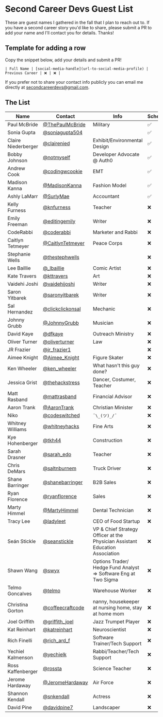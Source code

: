 # Second Career Devs Guest List

These are guest names I gathered in the fall that I plan to reach out to. If you have a second career story you'd like to share, please submit a PR to add your name and I'll contact you for details. Thanks!

## Template for adding a row

Copy the snippet below, add your details and submit a PR!

```
| Full Name | [social-media-handle](url-to-social-media-profile) | Previous Career | ❌ | ❌ |
```
If you prefer not to share your contact info publicly you can email me directly at [secondcareerdevs@gmail.com](mailto:secondcareerdevs@gmail.com).

## The List

| Name | Contact | Info | Scheduled? | Recorded? |
|---|---|---|---|---|
| Paul McBride | [@ThePaulMcBride](https://twitter.com/ThePaulMcBride) | Military | ✅ | ✅ |
| Sonia Gupta | [@soniagupta504](https://twitter.com/soniagupta504) | | ✅ | ✅ |
| Claire Niederberger | [@clairenied](https://twitter.com/clairenied) | Exhibit/Environmental Design | ✅ | ✅ |
| Bobby Johnson | [@notmyself](https://twitter.com/notmyself) | Developer Advocate @ Auth0 | ✅ | ✅ |
| Andrew Cook | [@codingwcookie](https://twitter.com/codingwcookie) | EMT | ✅ | ✅ |
| Madison Kanna | [@MadisonKanna](https://twitter.com/MadisonKanna) | Fashion Model | ✅ | ✅ |
| Ashly LaMarr | [@SurlyMae](https://twitter.com/SurlyMae) | Accountant | ✅ | ❌ |
| Kelly Furness | [@knfurness](https://twitter.com/knfurness) | Teacher | ❌ | ❌ |
| Emily Freeman | [@editingemily](https://twitter.com/editingemily) | Writer | ❌ | ❌ |
| CodeRabbi | [@coderabbi](https://twitter.com/coderabbi) | Marketer and Rabbi | ❌ | ❌ |
| Caitlyn Tetmeyer | [@CaitlynTetmeyer](https://twitter.com/CaitlynTetmeyer) | Peace Corps | ❌ | ❌ |
| Stephanie Wells | [@thestephwells](https://twitter.com/thestephwells) | | ❌ | ❌ |
| Lee Baillie | [@_lbaillie](https://twitter.com/_lbaillie) | Comic Artist | ❌ | ❌ |
| Kate Travers | [@kttravers](https://twitter.com/kttravers) | Art | ❌ | ❌ |
| Vaidehi Joshi | [@vaidehijoshi](https://twitter.com/vaidehijoshi) | Writer | ❌ | ❌ |
| Saron Yitbarek | [@saronyitbarek](https://twitter.com/saronyitbarek) | Writer | ❌ | ❌ |
| Sal Hernandez | [@clickclickonsal](https://twitter.com/clickclickonsal) | Mechanic | ❌ | ❌ |
| Johnny Grubb | [@JohnnyGrubb](https://twitter.com/JohnnyGrubb) | Musician | ❌ | ❌ |
| David Kaye | [@dfkaye](https://twitter.com/dfkaye) | Outreach Ministry | ❌ | ❌ |
| Oliver Turner | [@oliverturner](https://twitter.com/oliverturner) | Law | ❌ | ❌ |
| JR Frazier | [@jr_frazier1](https://twitter.com/jr_frazier1) | | ❌ | ❌ |
| Aimee Knight | [@Aimee_Knight](https://twitter.com/Aimee_Knight) | Figure Skater | ❌ | ❌ |
| Ken Wheeler | [@ken_wheeler](https://twitter.com/ken_wheeler) | What hasn't this guy done? | ❌ | ❌ |
| Jessica Grist | [@thehackstress](https://twitter.com/thehackstress) | Dancer, Costumer, Teacher | ❌ | ❌ |
| Matt Rasband | [@mattrasband](https://twitter.com/mattrasband) | Financial Advisor | ❌ | ❌ |
| Aaron Trank | [@AaronTrank](https://twitter.com/AaronTrank) | Christian Minister | ❌ | ❌ |
| Niko | [@codeswitched](https://twitter.com/codeswitched) | `¯\_(ツ)_/¯` | ❌ | ❌ |
| Whitney Williams | [@whitneyhacks](https://twitter.com/whitneyhacks) | Fine Arts | ❌ | ❌ |
| Kye Hohenberger | [@tkh44](https://twitter.com/tkh44) | Construction | ❌ | ❌ |
| Sarah Drasner | [@sarah_edo](https://twitter.com/sarah_edo) | Teacher | ❌ | ❌ |
| Chris DeMars | [@saltnburnem](https://twitter.com/saltnburnem) | Truck Driver | ❌ | ❌ |
| Shane Barringer | [@shanebarringer](https://twitter.com/shanebarringer)  | B2B Sales  | ❌ | ❌ |
| Ryan Florence | [@ryanflorence](https://twitter.com/ryanflorence) | Sales | ❌ | ❌ |
| Marty Himmel | [@MartyHimmel](https://twitter.com/MartyHimmel) | Dental Technician | ❌ | ❌ |
| Tracy Lee | [@ladyleet](https://twitter.com/ladyleet) | CEO of Food Startup | ❌ | ❌ |
| Seán Stickle | [@seanstickle](https://twitter.com/seanstickle) | VP & Chief Strategy Officer at the Physician Assistant Education Association | ❌ | ❌ |
| Shawn Wang | [@swyx](https://twitter.com/swyx) | Options Trader/ Hedge Fund Analyst => Software Eng at Two Sigma | ❌ | ❌ |
| Telmo Goncalves | [@telmo](https://twitter.com/telmo) | Warehouse Worker | ❌ | ❌ |
| Christina Gorton| [@coffeecraftcode](https://twitter.com/coffeecraftcode) | nanny, housekeeper at nursing home, stay at home mom  | ❌ | ❌ |
| Joel Griffith | [@griffith_joel](https://twitter.com/griffith_joel) | Jazz Trumpet Player | ❌ | ❌ |
| Kat Reinhart | [@katreinhart](https://twitter.com/katreinhart) | Neuroscientist | ❌ | ❌ |
| Rich Finelli | [@rich_ard_f](https://twitter.com/rich_ard_f) | Software Trainer/Tech Support | ❌ | ❌ |
| Yechiel Kalmenson | [@yechielk](https://twitter.com/yechielk) | Rabbi/Teacher/Tech Support | ❌ | ❌ |
| Ross Kaffenberger | [@rossta](https://twitter.com/rossta) | Science Teacher | ❌ | ❌ |
| Jerome Hardaway | [@JeromeHardaway](https://twitter.com/jeromehardaway) | Air Force | ❌ | ❌ |
| Shannon Kendall | [@snkendall](https://twitter.com/snkendall) | Actress | ❌ | ❌ |
| David Pine | [@davidpine7](https://twitter.com/davidpine7) | Landscaper | ❌ | ❌ |

